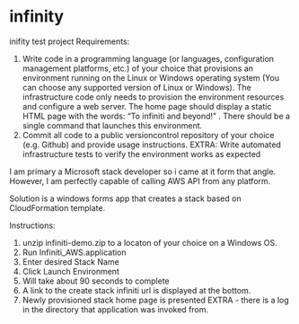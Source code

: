 # infinity
inifity test project
Requirements:
1. Write code in a programming language (or languages, configuration management platforms, etc.) of your choice that provisions an environment running on the Linux or Windows operating system (You can choose any supported version of Linux or Windows). The infrastructure code only needs to provision the environment resources and configure a web server. The home page should display a static HTML page with the words: “To infiniti and beyond!” . There should be a single command that launches this environment.
2. Commit all code to a public version­control repository of your choice (e.g. Github) and provide usage instructions.
EXTRA: Write automated infrastructure tests to verify the environment works as expected

I am primary a Microsoft stack developer so i came at it form that angle. However, I am perfectly capable of calling AWS API from any platform.

Solution is a windows forms app that creates a stack based on CloudFormation template.

Instructions:
1. unzip infiniti-demo.zip to a locaton of your choice on a Windows OS.
2. Run Infiniti_AWS.application
3. Enter desired Stack Name
4. Click Launch Environment
5. Will take about 90 seconds to complete
6. A link to the create stack infiniti url is displayed at the bottom.
7. Newly provisioned stack home page is presented
EXTRA - there is a log in the directory that application was invoked from.


